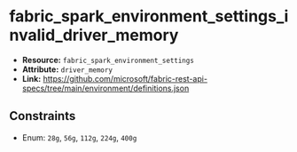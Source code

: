 # fabric_spark_environment_settings_invalid_driver_memory

- **Resource:** `fabric_spark_environment_settings`
- **Attribute:** `driver_memory`
- **Link:** https://github.com/microsoft/fabric-rest-api-specs/tree/main/environment/definitions.json

## Constraints
- Enum: ``28g``, ``56g``, ``112g``, ``224g``, ``400g``